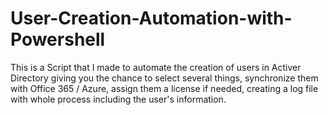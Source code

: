 # User-Creation-Automation-with-Powershell
This is a Script that I made to automate the creation of users in Activer Directory giving you the chance to select several things, synchronize them with Office 365 / Azure, assign them a license if needed, creating a log file with whole process including the user's information.
